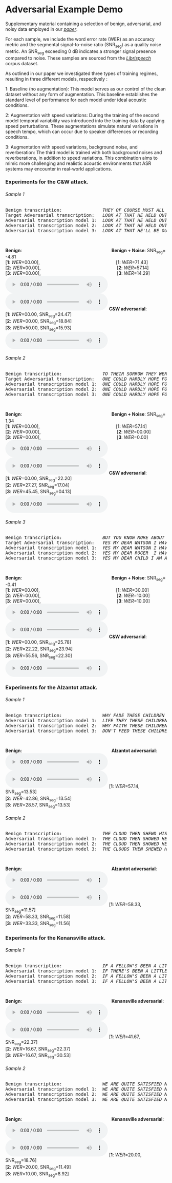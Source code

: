 # Adversarial Example Demo

Supplementary material containing a selection of benign, adversarial, and noisy data employed in our [*paper*]().

For each sample, we include the word error rate (WER) as an accuracy metric and the segmental signal-to-noise ratio (SNR<sub>seg</sub>) as a quality noise metric. An SNR<sub>seg</sub> exceeding 0 dB indicates a stronger signal presence compared to noise. These samples are sourced from the [*Librispeech*](https://www.openslr.org/12) corpus dataset.

As outlined in our paper we investigated three types of training regimes, resulting in three different models, respectively :

1: Baseline (no augmentation): This model serves as our control of the clean dataset without any form of augmentation. 
    This baseline establishes the standard level of performance for each model under ideal acoustic conditions.
    
2: Augmentation with speed variations: During the training of the second model temporal variability was introduced into the training data by applying speed perturbations. 
    These augmentations simulate natural variations in speech tempo, which can occur due to speaker differences or recording conditions.
    
3: Augmentation with speed variations, background noise, and reverberation: The third model is trained with both background noises and reverberations, in addition to speed variations. 
    This combination aims to mimic more challenging and realistic acoustic environments that ASR systems may encounter in real-world applications.

### Experiments for the C&W attack.
###### Sample 1 
<pre>
Benign transcription:       	    <em>THEY OF COURSE MUST ALL BE ALTERED</em>
Target Adversarial transcription:   <em>LOOK AT THAT HE HELD OUT HIS HAND</em>
Adversarial transcription model 1:  <em>LOOK AT THAT HE HELD OUT HIS HAND</em>
Adversarial transcription model 2:  <em>LOOK AT THAT HE HELD OUT HIS HAND</em>
Adversarial transcription model 3:  <em>LOOK AT THAT HE'LL BE OUT OF IT</em>
</pre> &nbsp;
**Benign**:                    **Benign + Noise**: SNR<sub>seg</sub>= -4.81  
[**1**: *WER*=00.00],                 [**1**: *WER*=71.43]  
[**2**: *WER*=00.00],                 [**2**: *WER*=57.14]  
[**3**: *WER*=00.00],                 [**3**: *WER*=14.29]  
<audio style="width:320px" controls="controls">
	<source src="audio_clips/c_w/8455-210777-0066.wav" type="audio/wav" />
</audio>
 <audio style="width:320px" controls="controls">
	<source src="audio_clips/c_w/8455-210777-0066_benign_noise.wav" type="audio/wav" />
</audio>
**C&W adversarial**:  
[**1**: *WER*=00.00, SNR<sub>seg</sub>=24.47]  
[**2**: *WER*=00.00, SNR<sub>seg</sub>=18.84]  
[**3**: *WER*=50.00, SNR<sub>seg</sub>=15.93]  
<audio style="width:320px" controls="controls">
	<source src="audio_clips/c_w/8455-210777-0066_cw_26022.wav" type="audio/wav" />
</audio>
###### Sample 2
<pre>
Benign transcription:               <em>TO THEIR SORROW THEY WERE SOON UNDECEIVED</em>
Target Adversarial transcription:   <em>ONE COULD HARDLY HOPE FOR ANY UPON SO DRY A DAY</em>
Adversarial transcription model 1:  <em>ONE COULD HARDLY HOPE FOR ANY UPON SO DRY A DAY</em>
Adversarial transcription model 2:  <em>ONE COULD HARDLY HOPE FOR ANY SLEEP A DAY</em>
Adversarial transcription model 3:  <em>ONE COULD HARDLY HOPE FOR ANY ONE WHO HAD</em>
</pre> &nbsp;
**Benign**:                    **Benign + Noise**: SNR<sub>seg</sub>= 1.34  
[**1**: *WER*=00.00],                 [**1**: *WER*=57.14]  
[**2**: *WER*=00.00],                 [**2**: *WER*=00.00]  
[**3**: *WER*=00.00],                 [**3**: *WER*=0.00]  
<audio style="width:320px" controls="controls">
	<source src="audio_clips/c_w/7729-102255-0034.wav" type="audio/wav" />
</audio>
 <audio style="width:320px" controls="controls">
	<source src="audio_clips/c_w/7729-102255-0034_benign_noise.wav" type="audio/wav" />
</audio>
**C&W adversarial**:  
[**1**: *WER*=00.00, SNR<sub>seg</sub>=22.20]  
[**2**: *WER*=27.27, SNR<sub>seg</sub>=17.04]  
[**3**: *WER*=45.45, SNR<sub>seg</sub>=04.13]  
<audio style="width:320px" controls="controls">
	<source src="audio_clips/c_w/7729-102255-0034_cw_26022.wav" type="audio/wav" />
</audio>
###### Sample 3
<pre>
Benign transcription:       	    <em>BUT YOU KNOW MORE ABOUT THAT THAN I DO SIR</em>
Target Adversarial transcription:   <em>YES MY DEAR WATSON I HAVE SOLVED THE MYSTERY</em>
Adversarial transcription model 1:  <em>YES MY DEAR WATSON I HAVE SOLVED THE MYSTERY</em>
Adversarial transcription model 2:  <em>YES MY DEAR ROGER  I HAVE THE MYSTERY</em>
Adversarial transcription model 3:  <em>YES MY DEAR CHILD I AM AFRAID OF THE ELEMENTS</em>
</pre> &nbsp;
**Benign**:                    **Benign + Noise**: SNR<sub>seg</sub>= -0.41  
[**1**: *WER*=00.00],                 [**1**: *WER*=30.00]  
[**2**: *WER*=00.00],                 [**2**: *WER*=10.00]  
[**3**: *WER*=00.00],                 [**3**: *WER*=10.00]  
<audio style="width:320px" controls="controls">
	<source src="audio_clips/c_w/2094-142345-0055.wav" type="audio/wav" />
</audio>
 <audio style="width:320px" controls="controls">
	<source src="audio_clips/c_w/2094-142345-0055_benign_noise.wav" type="audio/wav" />
</audio>
**C&W adversarial**:  
[**1**: *WER*=00.00, SNR<sub>seg</sub>=25.78]  
[**2**: *WER*=22.22, SNR<sub>seg</sub>=23.94]  
[**3**: *WER*=55.56, SNR<sub>seg</sub>=22.30]  
<audio style="width:320px" controls="controls">
	<source src="audio_clips/c_w/2094-142345-0055_cw_26022.wav" type="audio/wav" />
</audio>

### Experiments for the Alzantot attack.
###### Sample 1 
<pre>
Benign transcription:       	    <em>WHY FADE THESE CHILDREN OF THE SPRING</em>
Adversarial transcription model 1:  <em>LIFE THEY THESE CHILDREN OF THIS EARTH </em>
Adversarial transcription model 2:  <em>WHY FAITH THESE CHILDREN OF THIS FREELY</em>
Adversarial transcription model 3:  <em>DON'T FEED THESE CHILDREN OF THE SPRING</em>
</pre> &nbsp;
**Benign**:                    **Alzantot adversarial**:  
<audio style="width:320px" controls="controls">
	<source src="audio_clips/Alzantot/908-157963-0003.wav" type="audio/wav" />
</audio>
 <audio style="width:320px" controls="controls">
	<source src="audio_clips/Alzantot/908-157963-0003_19862.wav" type="audio/wav" />
</audio>
[**1**: *WER*=57.14, SNR<sub>seg</sub>=13.53]  
[**2**: *WER*=42.86, SNR<sub>seg</sub>=13.54]  
[**3**: *WER*=28.57, SNR<sub>seg</sub>=13.53]  

###### Sample 2 
<pre>
Benign transcription:       	    <em>THE CLOUD THEN SHEWD HIS GOLDEN HEAD AND HIS BRIGHT FORM EMERG'D</em>
Adversarial transcription model 1:  <em>THE CLOUD THEN SHOWED HE SCOLDED IN HIS RIGHT FORM ALONE</em>
Adversarial transcription model 2:  <em>THE CLOUD THEN SHOWED HE'S GOLDEN IN HIS RIGHT FORMERLY</em>
Adversarial transcription model 3:  <em>THE CLOUDS THEN SHEWED HIS GOLDEN HEAD AND HIS BRIGHT FOREARMS</em>
</pre> &nbsp;
**Benign**:                    **Alzantot adversarial**:  
<audio style="width:320px" controls="controls">
	<source src="audio_clips/Alzantot/908-157963-0017.wav" type="audio/wav" />
</audio>
 <audio style="width:320px" controls="controls">
	<source src="audio_clips/Alzantot/908-157963-0017_26020.wav" type="audio/wav" />
</audio>
[**1**: *WER*=58.33, SNR<sub>seg</sub>=11.57]  
[**2**: *WER*=58.33, SNR<sub>seg</sub>=11.58]  
[**3**: *WER*=33.33, SNR<sub>seg</sub>=11.56]  

### Experiments for the Kenansville attack.
###### Sample 1 
<pre>
Benign transcription:               <em>IF A FELLOW'S BEEN A LITTLE BIT WILD HE'S BEELZEBUB AT ONCE</em>
Adversarial transcription model 1:  <em>IF THERE'S BEEN A LITTLE BIT WILD HE'S BEYOND THE BUBB AT ONCE</em>
Adversarial transcription model 2:  <em>IF A FELLOW'S BEEN A LITTLE BIT WILD HE'S BELLS ABOUT AT ONCE</em>
Adversarial transcription model 3:  <em>IF A FELLOW'S BEEN A LITTLE BIT WILD HE'S BEEN ABOUT AT ONCE</em>
</pre> &nbsp;
**Benign**:                    **Kenansville adversarial**:  
<audio style="width:320px" controls="controls">
	<source src="audio_clips/kenansville/5683-32866-0007.wav" type="audio/wav" />
</audio>
 <audio style="width:320px" controls="controls">
	<source src="audio_clips/kenansville/5683-32866-0007_26020.wav" type="audio/wav" />
</audio>
[**1**: *WER*=41.67, SNR<sub>seg</sub>=22.37]  
[**2**: *WER*=16.67, SNR<sub>seg</sub>=22.37]  
[**3**: *WER*=16.67, SNR<sub>seg</sub>=30.53]  

###### Sample 2 
<pre>
Benign transcription:       	    <em>WE ARE QUITE SATISFIED NOW CAPTAIN BATTLEAX SAID MY WIFE</em>
Adversarial transcription model 1:  <em>WE ARE QUITE SATISFIED NOW CAPTAIN BOTTLE AXE SAID MY WIFE</em>
Adversarial transcription model 2:  <em>WE ARE QUITE SATISFIED NOW CATHERINES SAID MY WIFE</em>
Adversarial transcription model 3:  <em>WE ARE QUITE SATISFIED NOW CAPTAIN BOTTLES SAID MY WIFE</em>
</pre> &nbsp;
**Benign**:                    **Kenansville adversarial**:  
<audio style="width:320px" controls="controls">
	<source src="audio_clips/kenansville/8455-210777-0006.wav" type="audio/wav" />
</audio>
 <audio style="width:320px" controls="controls">
	<source src="audio_clips/kenansville/8455-210777-0006_26020.wav" type="audio/wav" />
</audio>
[**1**: *WER*=20.00, SNR<sub>seg</sub>=18.76]  
[**2**: *WER*=20.00, SNR<sub>seg</sub>=11.49]  
[**3**: *WER*=10.00, SNR<sub>seg</sub>=8.92]  

